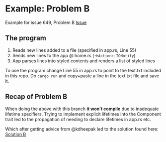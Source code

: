# Example: Problem B

Example for issue 649, Problem B
[Issue](https://github.com/ratatui-org/ratatui/issues/649)

## The program

1. Reads new lines added to a file (specified in app.rs, Line 55)
2. Sends new lines to the app @ home.rs (->`Action::IONotify`)
3. App parses lines into styled contents and renders a list of styled lines 

To use the program change Line 55 in app.rs to point to the text.txt included in this repo. 
Do `cargo run` and copy+paste a line in the text.txt file and save it.

## Recap of Problem B

When doing the above with this branch **it won't compile** due to inadequate lifetime specifiers.
Trying to implement explicit lifetimes into the Component trait led to the propagation of needing to declare lifetimes in app.rs etc.

Which after getting advice from @kdheepak led to the solution found here:
[Solution B](https://github.com/J-Bockhofer/rs-ratatui-i649/tree/solutionB)
